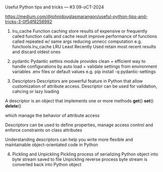 Useful Python tips and tricks — #3
09-oCT-2024

https://medium.com/@johnidouglasmarangon/useful-python-tips-and-tricks-3-0f54f8258992

01. lru_cache
Function caching
store results of expensive or frequently called function calls and cache result
improve performance of functions called repeated w/ same args reducing unnecc computation
e.g.
functools.lru_cache
LRU
Least Recently Used retain most recent results and discard oldest ones


02. pydantic
Pydantic settins module provides clean + efficient way to handle configurations
by auto load + validate settings from environment variables .env files or default values
e.g.
pip install -q pydantic-settings


03. Descriptors
Descriptors are powerful feature in Python that allow customization of attribute
access.  Descriptor can be used for validation, cahcing or lazy loading

A descriptor is an object that implements one or more methods
__get__()
__set__()
__delete__()

which manage the behavior of attribute access

Descriptors can be used to define properties, manage access control and
enforce constraints on class attributes

Understanding descriptors can help you write more flexible and maintainable
object-orientated code in Python


04. Pickling and Unpickling
Pickling    process of serializing Python object into byte stream saved to file
Unpickling  reverse process byte stream is converted back into Python object
